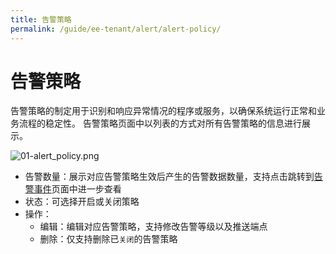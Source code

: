 ```yaml
---
title: 告警策略
permalink: /guide/ee-tenant/alert/alert-policy/
---
```


# 告警策略

告警策略的制定用于识别和响应异常情况的程序或服务，以确保系统运行正常和业务流程的稳定性。
告警策略页面中以列表的方式对所有告警策略的信息进行展示。

![01-alert_policy.png](https://yunshan-guangzhou.oss-cn-beijing.aliyuncs.com/pub/pic/20230428644b424c9d434.png)

- 告警数量：展示对应告警策略生效后产生的告警数据数量，支持点击跳转到[告警事件](./alert-event/)页面中进一步查看
- 状态：可选择开启或关闭策略
- 操作：
  - 编辑：编辑对应告警策略，支持修改告警等级以及推送端点
  - 删除：仅支持删除已`关闭`的告警策略
  
